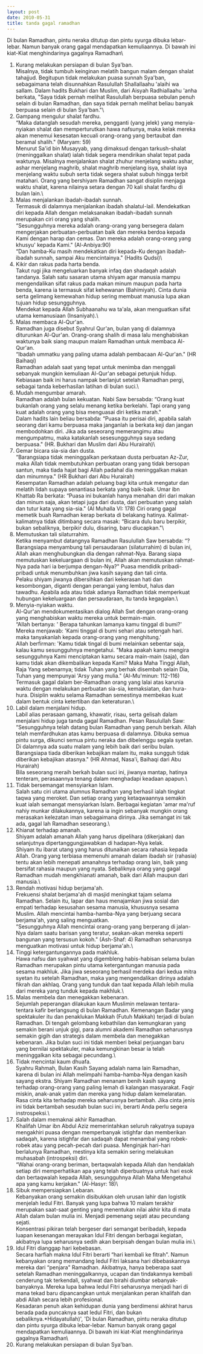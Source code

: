 ```yaml
---
layout: post
date: 2010-05-31
title: tanda gagal ramadhan
---
```


Di bulan Ramadhan, pintu neraka ditutup dan pintu syurga dibuka lebar-lebar. Namun banyak orang gagal mendapatkan kemuliaannya. Di bawah ini kiat-Kiat menghindarinya gagalnya Ramadhan\
1. Kurang melakukan persiapan di bulan Sya'ban.\
Misalnya, tidak tumbuh keinginan melatih bangun malam dengan shalat tahajjud. Begitupun tidak melakukan puasa sunnah Sya'ban, sebagaimana telah disunnahkan Rasulullah Shallallaahu 'alaihi wa sallam. Dalam hadits Bukhari dan Muslim, dari Aisyah Radhiallaahu 'anha berkata, "Saya tidak pernah melihat Rasulullah berpuasa sebulan penuh selain di bulan Ramadhan, dan saya tidak pernah melihat beliau banyak berpuasa selain di bulan Sya'ban."\
2. Gampang mengulur shalat fardhu.\
&#8220;Maka datanglah sesudah mereka, pengganti (yang jelek) yang menyia-nyiakan shalat dan memperturutkan hawa nafsunya, maka kelak mereka akan menemui kesesatan kecuali orang-orang yang bertaubat dan beramal shalih." (Maryam: 59)\
Menurut Sa'id bin Musayyab, yang dimaksud dengan tarkush-shalat (meninggalkan shalat) ialah tidak segera mendirikan shalat tepat pada waktunya. Misalnya menjalankan shalat zhuhur menjelang waktu ashar, ashar menjelang maghrib, shalat maghrib menjelang isya, shalat isya menjelang waktu subuh serta tidak segera shalat subuh hingga terbit matahari. Orang yang bershiyam Ramadhan sangat disiplin menjaga waktu shalat, karena nilainya setara dengan 70 kali shalat fardhu di bulan lain.\
3. Malas menjalankan ibadah-ibadah sunnah.\
Termasuk di dalamnya menjalankan ibadah shalatul-lail. Mendekatkan diri kepada Allah dengan melaksanakan ibadah-ibadah sunnah merupakan ciri orang yang shalih.\
&#8220;Sesungguhnya mereka adalah orang-orang yang bersegera dalam mengerjakan perbuatan-perbuatan baik dan mereka berdoa kepada Kami dengan harap dan cemas. Dan mereka adalah orang-orang yang khusyu' kepada Kami." (Al-Anbiya:90)\
&#8220;Dan hamba-Ku masih mendekatkan diri kepada-Ku dengan ibadah-ibadah sunnah, sampai Aku mencintainya." (Hadits Qudsi)\
4. Kikir dan rakus pada harta benda.\
Takut rugi jika mengeluarkan banyak infaq dan shadaqah adalah tandanya. Salah satu sasaran utama shiyam agar manusia mampu mengendalikan sifat rakus pada makan minum maupun pada harta benda, karena ia termasuk sifat kehewanan (Bahimiyah). Cinta dunia serta gelimang kemewahan hidup sering membuat manusia lupa akan tujuan hidup sesungguhnya.\
Mendekat kepada Allah Subhaanahu wa ta'ala, akan menguatkan sifat utama kemanusiaan (Insaniyah).\
5. Malas membaca Al-Qur'an.\
Ramadhan juga disebut Syahrul Qur'an, bulan yang di dalamnya diturunkan Al-Qur'an. Orang-orang shalih di masa lalu menghabiskan waktunya baik siang maupun malam Ramadhan untuk membaca Al-Qur'an.\
&#8220;Ibadah ummatku yang paling utama adalah pembacaan Al-Qur'an." (HR Baihaqi)\
Ramadhan adalah saat yang tepat untuk menimba dan menggali sebanyak mungkin kemuliaan Al-Qur'an sebagai petunjuk hidup. Kebiasaan baik ini harus nampak berlanjut setelah Ramadhan pergi, sebagai tanda keberhasilan latihan di bulan suci.\
6. Mudah mengumbar amarah.\
Ramadhan adalah bulan kekuatan. Nabi Saw bersabda: &#8220;Orang kuat bukanlah orang yang selalu menang ketika berkelahi. Tapi orang yang kuat adalah orang yang bisa menguasai diri ketika marah."\
Dalam hadits lain beliau bersabda: &#8220;Puasa itu perisai diri, apabila salah seorang dari kamu berpuasa maka janganlah ia berkata keji dan jangan membodohkan diri. Jika ada seseorang memerangimu atau mengumpatmu, maka katakanlah sesesungguhnya saya sedang berpuasa." (HR. Bukhari dan Muslim dari Abu Hurairah)\
7. Gemar bicara sia-sia dan dusta.\
&#8220;Barangsiapa tidak meninggalkan perkataan dusta perbuatan Az-Zur, maka Allah tidak membutuhkan perbuatan orang yang tidak bersopan santun, maka tiada hajat bagi Allah padahal dia meninggalkan makan dan minumnya." (HR Bukhari dari Abu Hurairah)\
Kesempatan Ramadhan adalah peluang bagi kita untuk mengatur dan melatih lidah supaya senantiasa berkata yang baik-baik. Umar ibn Khattab Ra berkata: &#8220;Puasa ini bukanlah hanya menahan diri dari makan dan minum saja, akan tetapi juga dari dusta, dari perbuatan yang salah dan tutur kata yang sia-sia." (Al Muhalla VI: 178) Ciri orang gagal memetik buah Ramadhan kerap berkata di belakang hatinya. Kalimat-kalimatnya tidak ditimbang secara masak: &#8220;Bicara dulu baru berpikir, bukan sebaliknya, berpikir dulu, disaring, baru diucapkan."\
8. Memutuskan tali silaturrahim.\
Ketika menyambut datangnya Ramadhan Rasulullah Saw bersabda: &#8220;?Barangsiapa menyambung tali persaudaraan (silaturrahim) di bulan ini, Allah akan menghubungkan dia dengan rahmat-Nya. Barang siapa memutuskan kekeluargaan di bulan ini, Allah akan memutuskan rahmat-Nya pada hari ia berjumpa dengan-Nya?" Puasa mendidik pribadi-pribadi untuk menumbuhkan jiwa kasih sayang dan tali cinta.\
Pelaku shiyam jiwanya dibersihkan dari kekerasan hati dan kesombongan, diganti dengan perangai yang lembut, halus dan tawadhu. Apabila ada atau tidak adanya Ramadhan tidak memperkuat hubungan kekeluargaan dan persaudaraan, itu tanda kegagalan.\
9. Menyia-nyiakan waktu.\
Al-Qur'an mendokumentasikan dialog Allah Swt dengan orang-orang yang menghabiskan waktu mereka untuk bermain-main.\
&#8220;Allah bertanya: ' Berapa tahunkan lamanya kamu tinggal di bumi?'\
Mereka menjawab: 'Kami tinggal di bumi sehari atau setengah hari. maka tanyakanlah kepada orang-orang yang menghitung.'\
Allah berfirman: 'Kamu tidak tingal di bumi melainkan sebentar saja, kalau kamu sesungguhnya mengetahui. "Maka apakah kamu mengira sesungguhnya Kami menciptakan kamu secara main-main (saja), dan kamu tidak akan dikembalikan kepada Kami? Maka Maha Tinggi Allah, Raja Yang sebenarnya; tidak Tuhan yang berhak disembah selain Dia, Tuhan yang mempunyai 'Arsy yang mulia." (Al-Mu'minun: 112-116)\
Termasuk gagal dalam ber-Ramadhan orang yang lalai atas karunia waktu dengan melakukan perbuatan sia-sia, kemaksiatan, dan hura-hura. Disiplin waktu selama Ramadhan semestinya membekas kuat dalam bentuk cinta ketertiban dan keteraturan.\
10. Labil dalam menjalani hidup.\
Labil alias perasaan gamang, khawatir, risau, serta gelisah dalam menjalani hidup juga tanda gagal Ramadhan. Pesan Rasulullah Saw:\
&#8220;Sesungguhnya telah datang bulan Ramadhan yang penuh berkah. Allah telah memfardhukan atas kamu berpuasa di dalamnya. Dibuka semua pintu surga, dikunci semua pintu neraka dan dibelenggu segala syetan. Di dalamnya ada suatu malam yang lebih baik dari seribu bulan. Barangsiapa tiada diberikan kebajikan malam itu, maka sungguh tidak diberikan kebajikan atasnya." (HR Ahmad, Nasa'i, Baihaqi dari Abu Hurairah)\
Bila seseorang meraih berkah bulan suci ini, jiwanya mantap, hatinya tenteram, perasaannya tenang dalam menghadapi keadaan apapun.\
11. Tidak bersemangat mensyiarkan Islam.\
Salah satu ciri utama alumnus Ramadhan yang berhasil ialah tingkat taqwa yang meroket. Dan setiap orang yang ketaqwaannya semakin kuat ialah semangat mensyiarkan Islam. Berbagai kegiatan 'amar ma'ruf nahiy munkar dilakukannya, karena ia ingin sebanyak mungkin orang merasakan kelezatan iman sebagaimana dirinya. Jika semangat ini tak ada, gagal lah Ramadhan seseorang.\
12. Khianat terhadap amanah.\
Shiyam adalah amanah Allah yang harus dipelihara (dikerjakan) dan selanjutnya dipertanggungjawabkan di hadapan-Nya kelak.\
Shiyam itu ibarat utang yang harus ditunaikan secara rahasia kepada Allah. Orang yang terbiasa memenuhi amanah dalam ibadah sir (rahasia) tentu akan lebih menepati amanahnya terhadap orang lain, baik yang bersifat rahasia maupun yang nyata. Sebaliknya orang yang gagal Ramadhan mudah mengkhianati amanah, baik dari Allah maupun dari manusia.\
13. Rendah motivasi hidup berjama'ah.\
Frekuensi shalat berjama'ah di masjid meningkat tajam selama Ramadhan. Selain itu, lapar dan haus menajamkan jiwa sosial dan empati terhadap kesusahan sesama manusia, khususnya sesama Muslim. Allah mencintai hamba-hamba-Nya yang berjuang secara berjama'ah, yang saling menguatkan.\
&#8220;Sesungguhnya Allah mencintai orang-orang yang berperang di jalan-Nya dalam saatu barisan yang teratur, seakan-akan mereka seperti bangunan yang tersusun kokoh." (Ash-Shaf: 4) Ramadhan seharusnya menguatkan motivasi untuk hidup berjama'ah.\
14. Tinggi ketergantungannya pada makhluk.\
Hawa nafsu dan syahwat yang digembleng habis-habisan selama bulan Ramadhan merupakan pintu utama ketergantungan manusia pada sesama makhluk. Jika jiwa seseorang berhasil merdeka dari kedua mitra syetan itu setelah Ramadhan, maka yang mengendalikan dirinya adalah fikrah dan akhlaq. Orang yang tunduk dan taat kepada Allah lebih mulia dari mereka yang tunduk kepada makhluk.\
15. Malas membela dan menegakkan kebenaran.\
Sejumlah peperangan dilakukan kaum Muslimin melawan tentara-tentara kafir berlangsung di bulan Ramadhan. Kemenangan Badar yang spektakuler itu dan penaklukan Makkah (Futuh Makkah) terjadi di bulan Ramadhan. Di tengah gelombang kebathilan dan kemungkaran yang semakin berani unjuk gigi, para alumni akademi Ramadhan seharusnya semakin gigih dan strategis dalam membela dan menegakkan kebenaran. Jika bulan suci ini tidak memberi bekal perjuangan baru yang bernilai spektakuler, maka kemungkinan besar ia telah meninggalkan kita sebagai pecundang.\
16. Tidak mencintai kaum dhuafa.\
Syahru Rahmah, Bulan Kasih Sayang adalah nama lain Ramadhan, karena di bulan ini Allah melimpahi hamba-hamba-Nya dengan kasih sayang ekstra. Shiyam Ramadhan menanam benih kasih sayang terhadap orang-orang yang paling lemah di kalangan masyarakat. Faqir miskin, anak-anak yatim dan mereka yang hidup dalam kemelaratan. Rasa cinta kita terhadap mereka seharusnya bertambah. Jika cinta jenis ini tidak bertambah sesudah bulan suci ini, berarti Anda perlu segera instrospeksi.\
17. Salah dalam memaknai akhir Ramadhan.\
Khalifah Umar ibn Abdul Aziz memerintahkan seluruh rakyatnya supaya mengakhiri puasa dengan memperbanyak istighfar dan memberikan sadaqah, karena istighfar dan sadaqah dapat menambal yang robek-robek atau yang pecah-pecah dari puasa. Menginjak hari-hari berlalunya Ramadhan, mestinya kita semakin sering melakukan muhasabah (introspeksi) diri.\
&#8220;Wahai orang-orang beriman, bertaqwalah kepada Allah dan hendaklah setiap diri memperhatikan apa yang telah diperbuatnya untuk hari esok dan bertaqwalah kepada Allah, sesungguhnya Allah Maha Mengetahui apa yang kamu kerjakan." (Al-Hasyr: 18)\
18. Sibuk mempersiapkan Lebaran.\
Kebanyakan orang semakin disibukkan oleh urusan lahir dan logistik menjelah Iedul Fitri. Banyak yang lupa bahwa 10 malam terakhir merupakan saat-saat genting yang menentukan nilai akhir kita di mata Allah dalam bulan mulia ini. Menjadi pemenang sejati atau pecundang sejati.\
Konsentrasi pikiran telah bergeser dari semangat beribadah, kepada luapan kesenangan merayakan Idul Fitri dengan berbagai kegiatan, akibatnya lupa seharusnya sedih akan berpisah dengan bulan mulia ini.\
19. Idul Fitri dianggap hari kebebasan.\
Secara harfiah makna Idul Fitri berarti &#8220;hari kembali ke fitrah". Namun kebanyakan orang memandang Iedul Fitri laksana hari dibebaskannya mereka dari &#8220;penjara" Ramadhan. Akibatnya, hanya beberapa saat setelah Ramadhan meninggalkannya, ucapan dan tindakannya kembali cenderung tak terkendali, syahwat dan birahi diumbar sebanyak-banyaknya. Mereka lupa bahwa Iedul Fitri seharusnya menjadi hari di mana tekad baru dipancangkan untuk menjalankan peran khalifah dan abdi Allah secara lebih profesional.\
Kesadaran penuh akan kehidupan dunia yang berdimensi akhirat harus berada pada puncaknya saat Iedul Fitri, dan bukan sebaliknya.*Hidayatullah)', 'Di bulan Ramadhan, pintu neraka ditutup dan pintu syurga dibuka lebar-lebar. Namun banyak orang gagal mendapatkan kemuliaannya. Di bawah ini kiat-Kiat menghindarinya gagalnya Ramadhan\
1. Kurang melakukan persiapan di bulan Sya'ban.
